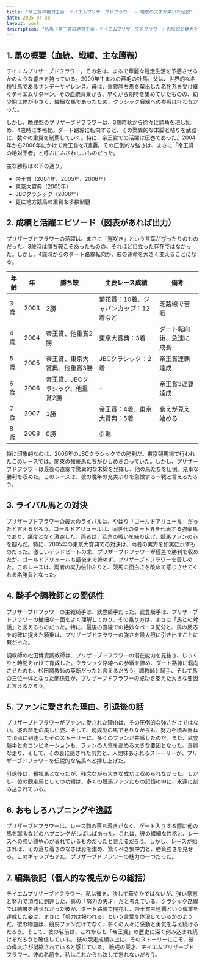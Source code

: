 ```yaml
---
title: "帝王賞の絶対王者・テイエムプリザーブドフラワー - 晩成の天才が築いた伝説"
date: 2025-04-30
layout: post
description: "名馬『帝王賞の絶対王者・テイエムプリザーブドフラワー』の伝説と魅力を深堀り"
---
```


## 1. 馬の概要（血統、戦績、主な勝鞍）

テイエムプリザーブドフラワー。その名は、まるで華麗な競走生活を予感させるかのような響きを持っている。2000年生まれの芦毛の牡馬。父は、世界的な名種牡馬であるサンデーサイレンス。母は、重賞勝ち馬を輩出した名牝系を受け継ぐテイエムサターン。その血統背景から、早くから期待を集めていたものの、幼少期は体が小さく、繊細な馬であったため、クラシック戦線への参戦は叶わなかった。

しかし、晩成型のプリザーブドフラワーは、3歳時秋から徐々に頭角を現し始め、4歳時に本格化。ダート路線に転向すると、その驚異的な末脚と粘りを武器に、数々の重賞を制覇していく。特に、帝王賞での活躍は圧巻であった。2004年から2006年にかけて帝王賞を3連覇。その圧倒的な強さは、まさに「帝王賞の絶対王者」と呼ぶにふさわしいものだった。

主な勝鞍は以下の通り。

* 帝王賞（2004年、2005年、2006年）
* 東京大賞典（2005年）
* JBCクラシック（2006年）
* 更に地方競馬の重賞を多数制覇


## 2. 成績と活躍エピソード（図表があれば出力）

プリザーブドフラワーの活躍は、まさに「遅咲き」という言葉がぴったりのものだった。3歳時は勝ち鞍こそあったものの、それほど目立った存在ではなかった。しかし、4歳時からのダート路線転向が、彼の運命を大きく変えることになる。

| 年齢 | 年 | 勝ち鞍 | 主要レース成績 | 備考 |
|---|---|---|---|---|
| 3歳 | 2003 | 2勝 |  菊花賞：10着、ジャパンカップ：12着など | 芝路線で苦戦 |
| 4歳 | 2004 | 帝王賞、他重賞2勝 |  東京大賞典：3着 | ダート転向後、急速に成長 |
| 5歳 | 2005 | 帝王賞、東京大賞典、他重賞3勝 |  JBCクラシック：2着 | 帝王賞連覇達成 |
| 6歳 | 2006 | 帝王賞、JBCクラシック、他重賞2勝 |  - | 帝王賞3連覇達成 |
| 7歳 | 2007 | 1勝 |  帝王賞：4着、東京大賞典：5着 |  衰えが見え始める |
| 8歳 | 2008 | 0勝 |  引退 |  |


特に印象的なのは、2006年のJBCクラシックでの勝利だ。東京競馬場で行われたこのレースでは、関東の強豪馬たちがひしめき合っていた。しかし、プリザーブドフラワーは最後の直線で驚異的な末脚を発揮し、他の馬たちを圧倒。見事な勝利を収めた。このレースは、彼の晩年の充実ぶりを象徴する一戦と言えるだろう。


## 3. ライバル馬との対決

プリザーブドフラワーの最大のライバルは、やはり「ゴールドアリュール」だったと言えるだろう。ゴールドアリュールは、同世代のダート界を代表する強豪馬であり、幾度となく激突した。両者は、互角の戦いを繰り広げ、競馬ファンの心を掴んだ。特に、2005年の東京大賞典での対決は、両者の実力を如実に示すものだった。激しいデッドヒートの末、プリザーブドフラワーが僅差で勝利を収めたが、ゴールドアリュールも最後まで諦めず、プリザーブドフラワーを苦しめた。このレースは、両者の実力伯仲ぶりと、競馬の面白さを改めて感じさせてくれる名勝負となった。


## 4. 騎手や調教師との関係性

プリザーブドフラワーの主戦騎手は、武豊騎手だった。武豊騎手は、プリザーブドフラワーの繊細な一面をよく理解しており、その乗り方は、まさに「馬との対話」と言えるものだった。特に、最後の直線での絶妙なペース配分と、馬の反応を的確に捉えた騎乗は、プリザーブドフラワーの強さを最大限に引き出すことに繋がった。

調教師の松田博資調教師は、プリザーブドフラワーの潜在能力を見抜き、じっくりと時間をかけて育成した。クラシック路線への参戦を諦め、ダート路線に転向させたのも、松田調教師の英断だったと言えるだろう。調教師と騎手、そして馬の三位一体となった関係性が、プリザーブドフラワーの成功を支えた大きな要因と言えるだろう。


## 5. ファンに愛された理由、引退後の話

プリザーブドフラワーがファンに愛された理由は、その圧倒的な強さだけではない。彼の芦毛の美しい姿、そして、晩成型の馬でありながらも、努力を積み重ねて頂点に到達したそのストーリーに、多くのファンが共感したのだ。また、武豊騎手とのコンビネーションも、ファンの人気を高める大きな要因となった。華麗な走り、そして、その裏に隠された努力と、人間味あふれるストーリーが、プリザーブドフラワーを伝説的な名馬へと押し上げた。

引退後は、種牡馬となったが、残念ながら大きな成功は収められなかった。しかし、彼の競走馬としての功績は、多くの競馬ファンたちの記憶の中に、永遠に刻み込まれている。


## 6. おもしろハプニングや逸話

プリザーブドフラワーは、レース前の落ち着きがなく、ゲート入りする際に他の馬を蹴るなどのハプニングがしばしばあった。これは、彼の繊細な性格と、レースへの強い闘争心が表れているものだったと言えるだろう。しかし、レースが始まれば、その落ち着きのなさは影を潜め、驚くべき集中力と、勝負強さを見せる。このギャップもまた、プリザーブドフラワーの魅力の一つだった。


## 7. 編集後記（個人的な視点からの総括）

テイエムプリザーブドフラワー。私は彼を、決して華やかではないが、強い意志と努力で頂点に到達した、真の「努力の天才」だと考えている。クラシック路線では結果を残せなかった彼が、ダート路線で開花し、帝王賞三連覇という偉業を達成した姿は、まさに「努力は報われる」という言葉を体現しているかのようだ。彼の物語は、競馬ファンだけでなく、多くの人々に感動と勇気を与え続けるだろう。そして、彼の名前は、これからも「帝王賞」の歴史に深く刻み込まれ続けるだろうと確信している。  彼の競走成績以上に、そのストーリーにこそ、彼の偉大さが凝縮されていると感じている。  晩成の天才、テイエムプリザーブドフラワー。彼の名前を、私はこれからも決して忘れないだろう。
